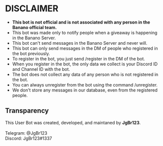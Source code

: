 # DISCLAIMER

- **This bot is not official and is not associated with any person in the Banano official team.**
- This bot was made only to notify people when a giveaway is happening in the Banano Server.
- This bot can't send messages in the Banano Server and never will.
- This bot can only send messages in the DM of people who registered in the bot previously.
- To register in the bot, you just send /register in the DM of the bot.
- When you register in the bot, the only data we collect is your Discord ID and Channel ID with the bot.
- The bot does not collect any data of any person who is not registered in the bot.
- You can always unregister from the bot using the command /unregister.
- We don't store any messages in our database, even from the registered people.

## Transparency

This User Bot was created, developed, and maintaned by **JgBr123**.
</br></br>
Telegram: @JgBr123
</br>
Discord: JgBr123#1337
